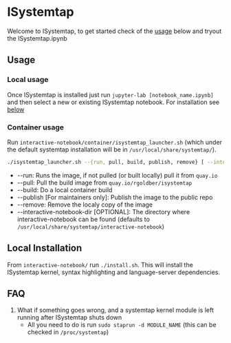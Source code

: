 # ISystemtap
Welcome to ISystemtap, to get started check of the [usage](#usage) below and tryout the ISystemtap.ipynb

## Usage
### Local usage
Once ISystemtap is installed just run `jupyter-lab [notebook_name.ipynb]` and then select a new or existing ISystemtap notebook. For installation see [below](#local-installation)

### Container usage
Run `interactive-notebook/container/isystemtap_launcher.sh` (which under the default systemtap installation will be in `/usr/local/share/systemtap/`).
```bash
./isystemtap_launcher.sh --{run, pull, build, publish, remove} [ --interactive-notebook-dir DIRECTORY ]
```
* --run: Runs the image, if not pulled (or built locally) pull it from `quay.io`
* --pull: Pull the build image from `quay.io/rgoldber/isystemtap`
* --build: Do a local container build
* --publish [For maintainers only]: Publish the image to the public repo
* --remove: Remove the localy copy of the image
* --interactive-notebook-dir [OPTIONAL]: The directory where interactive-notebook can be found (defaults to `/usr/local/share/systemtap/interactive-notebook`)

## Local Installation
From `interactive-notebook/` run `./install.sh`. This will install the ISystemtap kernel, syntax highlighting and language-server dependencies.

## FAQ
1. What if something goes wrong, and a systemtap kernel module is left running after ISystemtap shuts down
    * All you need to do is run `sudo staprun -d MODULE_NAME` (this can be checked in `/proc/systemtap`)